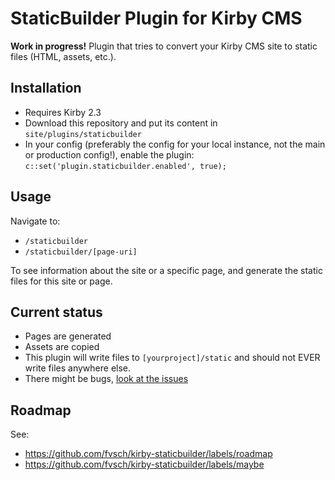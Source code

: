 StaticBuilder Plugin for Kirby CMS
==================================

**Work in progress!** Plugin that tries to convert your Kirby CMS site to static files (HTML, assets, etc.).


## Installation

*   Requires Kirby 2.3
*   Download this repository and put its content in `site/plugins/staticbuilder`
*   In your config (preferably the config for your local instance, not the main or production config!), enable the plugin: `c::set('plugin.staticbuilder.enabled', true);`


## Usage

Navigate to:

-   `/staticbuilder`
-   `/staticbuilder/[page-uri]`

To see information about the site or a specific page, and generate the static files for this site or page.


## Current status

-   Pages are generated
-   Assets are copied
-   This plugin will write files to `[yourproject]/static` and should not EVER write files anywhere else.
-   There might be bugs, [look at the issues](https://github.com/fvsch/kirby-staticbuilder/issues)


## Roadmap

See:

-   https://github.com/fvsch/kirby-staticbuilder/labels/roadmap
-   https://github.com/fvsch/kirby-staticbuilder/labels/maybe
